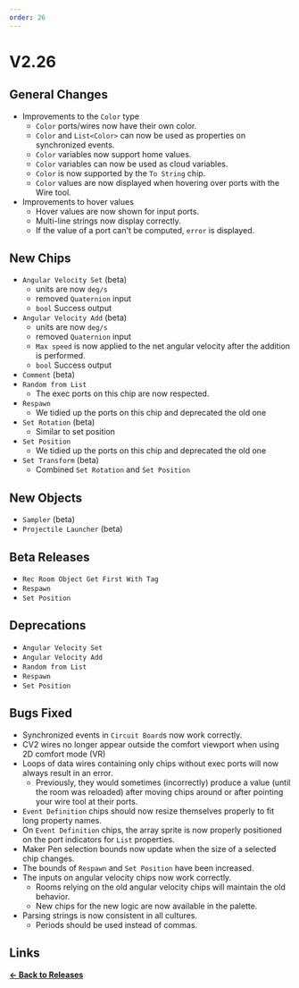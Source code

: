 ```yaml
---
order: 26
---
```


# V2.26

## General Changes

- Improvements to the `Color` type
  - `Color` ports/wires now have their own color.
  - `Color` and `List<Color>` can now be used as properties on synchronized events.
  - `Color` variables now support home values.
  - `Color` variables can now be used as cloud variables.
  - `Color` is now supported by the `To String` chip.
  - `Color` values are now displayed when hovering over ports with the Wire tool.
- Improvements to hover values
  - Hover values are now shown for input ports.
  - Multi-line strings now display correctly.
  - If the value of a port can't be computed, `error` is displayed.

## New Chips

- `Angular Velocity Set` (beta)
  - units are now `deg/s`
  - removed `Quaternion` input
  - `bool` Success output
- `Angular Velocity Add` (beta)
  - units are now `deg/s`
  - removed `Quaternion` input
  - `Max speed` is now applied to the net angular velocity after the addition is performed.
  - `bool` Success output
- `Comment` (beta)
- `Random from List`
  - The exec ports on this chip are now respected.
- `Respawn`
  - We tidied up the ports on this chip and deprecated the old one
- `Set Rotation` (beta)
  - Similar to set position
- `Set Position`
  - We tidied up the ports on this chip and deprecated the old one
- `Set Transform` (beta)
  - Combined `Set Rotation` and `Set Position`

## New Objects

- `Sampler` (beta)
- `Projectile Launcher` (beta)

## Beta Releases

- `Rec Room Object Get First With Tag`
- `Respawn`
- `Set Position`

## Deprecations

- `Angular Velocity Set`
- `Angular Velocity Add`
- `Random from List`
- `Respawn`
- `Set Position`

## Bugs Fixed

- Synchronized events in `Circuit Board`s now work correctly.
- CV2 wires no longer appear outside the comfort viewport when using 2D comfort mode (VR)
- Loops of data wires containing only chips without exec ports will now always result in an error.
  - Previously, they would sometimes (incorrectly) produce a value (until the room was reloaded)
    after moving chips around or after pointing your wire tool at their ports.
- `Event Definition` chips should now resize themselves properly to fit long property names.
- On `Event Definition` chips, the array sprite is now properly positioned
  on the port indicators for `List` properties.
- Maker Pen selection bounds now update when the size of a selected chip changes.
- The bounds of `Respawn` and `Set Position` have been increased.
- The inputs on angular velocity chips now work correctly.
  - Rooms relying on the old angular velocity chips will maintain the old behavior.
  - New chips for the new logic are now available in the palette.
- Parsing strings is now consistent in all cultures.
  - Periods should be used instead of commas.

## Links

**[<- Back to Releases](../)**
